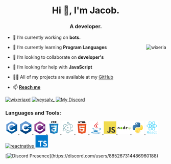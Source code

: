<h1 align="center">Hi 👋, I'm Jacob.</h1>

<h3 align="center">A developer.</h3>

- 🔭 I’m currently working on **bots.**              <p><img align="right" src="https://github-readme-stats.vercel.app/api/top-langs?username=littlejjacob&show_icons=true&locale=en&layout=compact" alt="wixeria" /></p>

- 🌱 I’m currently learning **Program Languages**

- 👯 I’m looking to collaborate on **developer's**

- 🤝 I’m looking for help with **JavaScript**

- 👨‍💻 All of my projects are available at my [GitHub](https://github.com/LittleJJacob?tab=repositories)

 - 📫 [**Reach me**](https://discord.com/users/885267314486960188/) 

<p align="left">
<a href="https://twitter.com/LittleJJacob" target="blank"><img align="center" src="https://img.shields.io/badge/Twitter-1DA1F2?style=for-the-badge&logo=twitter&logoColor=white" alt="wixeriaxd"/></a>
<a href="https://instagram.com/veysalv_" target="blank"><img align="center" src="https://img.shields.io/badge/Instagram-E4405F?style=for-the-badge&logo=instagram&logoColor=white" alt="veysalv_"/></a>
<a href="https://discord.com/users/885267314486960188/" target="blank"><img align="center" src="https://img.shields.io/badge/Discord-7289DA?style=for-the-badge&logo=discord&logoColor=white" alt="My Discord"/></a>
</p>


<h3 align="left">Languages and Tools:</h3>
<p align="left"> <a href="https://www.cprogramming.com/" target="_blank" rel="noreferrer"> <img src="https://raw.githubusercontent.com/devicons/devicon/master/icons/c/c-original.svg" alt="c" width="40" height="40"/> </a> <a href="https://www.w3schools.com/cpp/" target="_blank" rel="noreferrer"> <img src="https://raw.githubusercontent.com/devicons/devicon/master/icons/cplusplus/cplusplus-original.svg" alt="cplusplus" width="40" height="40"/> </a> <a href="https://www.w3schools.com/cs/" target="_blank" rel="noreferrer"> <img src="https://raw.githubusercontent.com/devicons/devicon/master/icons/csharp/csharp-original.svg" alt="csharp" width="40" height="40"/> </a> <a href="https://www.w3schools.com/css/" target="_blank" rel="noreferrer"> <img src="https://raw.githubusercontent.com/devicons/devicon/master/icons/css3/css3-original-wordmark.svg" alt="css3" width="40" height="40"/> </a> <a href="https://www.electronjs.org" target="_blank" rel="noreferrer"> <img src="https://raw.githubusercontent.com/devicons/devicon/master/icons/electron/electron-original.svg" alt="electron" width="40" height="40"/> </a> <a href="https://www.w3.org/html/" target="_blank" rel="noreferrer"> <img src="https://raw.githubusercontent.com/devicons/devicon/master/icons/html5/html5-original-wordmark.svg" alt="html5" width="40" height="40"/> </a> <a href="https://www.java.com" target="_blank" rel="noreferrer"> <img src="https://raw.githubusercontent.com/devicons/devicon/master/icons/java/java-original.svg" alt="java" width="40" height="40"/> </a> <a href="https://developer.mozilla.org/en-US/docs/Web/JavaScript" target="_blank" rel="noreferrer"> <img src="https://raw.githubusercontent.com/devicons/devicon/master/icons/javascript/javascript-original.svg" alt="javascript" width="40" height="40"/> </a> <a href="https://nodejs.org" target="_blank" rel="noreferrer"> <img src="https://raw.githubusercontent.com/devicons/devicon/master/icons/nodejs/nodejs-original-wordmark.svg" alt="nodejs" width="40" height="40"/> </a> <a href="https://www.python.org" target="_blank" rel="noreferrer"> <img src="https://raw.githubusercontent.com/devicons/devicon/master/icons/python/python-original.svg" alt="python" width="40" height="40"/> </a> <a href="https://reactjs.org/" target="_blank" rel="noreferrer"> <img src="https://raw.githubusercontent.com/devicons/devicon/master/icons/react/react-original-wordmark.svg" alt="react" width="40" height="40"/> </a> <a href="https://reactnative.dev/" target="_blank" rel="noreferrer"> <img src="https://reactnative.dev/img/header_logo.svg" alt="reactnative" width="40" height="40"/> </a> <a href="https://www.typescriptlang.org/" target="_blank" rel="noreferrer"> <img src="https://raw.githubusercontent.com/devicons/devicon/master/icons/typescript/typescript-original.svg" alt="typescript" width="40" height="40"/> </a>


[![Discord Presence](https://lanyard-profile-readme.vercel.app/api/885267314486960188?theme=light&bg=80b1d8&animated=false&hideDiscrim=true&borderRadius=30px&idleMessage=Probably%20doing%20something%20else...)](https://discord.com/users/885267314486960188)
